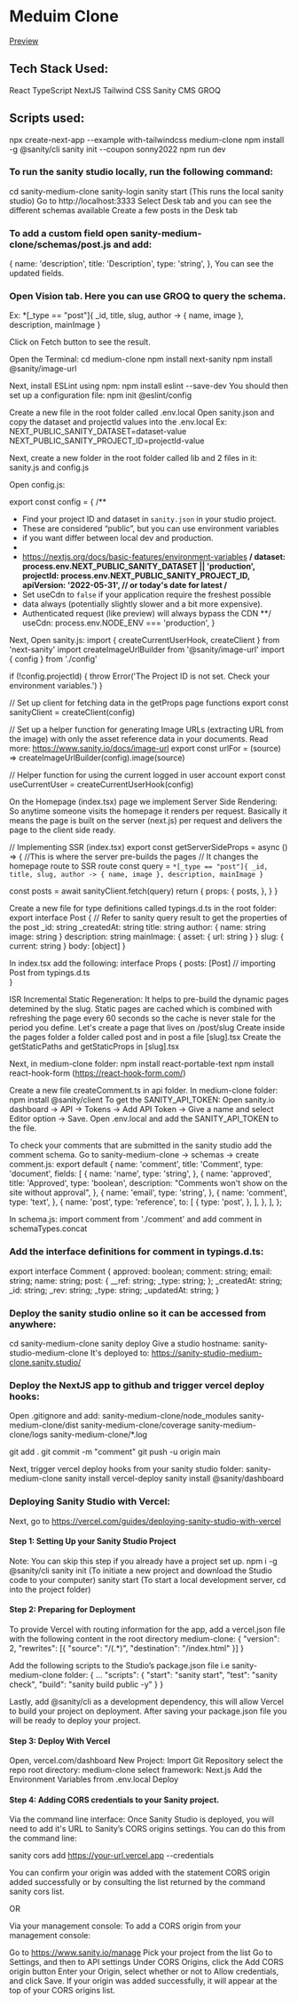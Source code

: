 # Meduim Clone 
[Preview](https://react-nextjs-typescript-tailwindcss-medium-clone.vercel.app/)

## Tech Stack Used:
React
TypeScript
NextJS
Tailwind CSS
Sanity CMS
GROQ

## Scripts used:
npx create-next-app --example with-tailwindcss medium-clone
npm install -g @sanity/cli
sanity init --coupon sonny2022
npm run dev

### To run the sanity studio locally, run the following command:
cd sanity-medium-clone
sanity-login
sanity start (This runs the local sanity studio)
Go to http://localhost:3333
Select Desk tab and you can see the different schemas available
Create a few posts in the Desk tab

### To add a custom field open sanity-medium-clone/schemas/post.js and add:
{
name: 'description',
title: 'Description',
type: 'string',
},
You can see the updated fields.

### Open Vision tab. Here you can use GROQ to query the schema.

Ex: \*[_type == "post"]{
\_id,
title,
slug,
author -> {
name,
image
},
description,
mainImage
}

Click on Fetch button to see the result.

Open the Terminal:
cd medium-clone
npm install next-sanity
npm install @sanity/image-url

Next, install ESLint using npm:
npm install eslint --save-dev
You should then set up a configuration file:
npm init @eslint/config

Create a new file in the root folder called .env.local
Open sanity.json and copy the dataset and projectId values into the .env.local
Ex:
NEXT_PUBLIC_SANITY_DATASET=dataset-value
NEXT_PUBLIC_SANITY_PROJECT_ID=projectId-value

Next, create a new folder in the root folder called lib and 2 files in it:
sanity.js and config.js

Open config.js:

export const config = {
/\*\*

- Find your project ID and dataset in `sanity.json` in your studio project.
- These are considered “public”, but you can use environment variables
- if you want differ between local dev and production.
-
- https://nextjs.org/docs/basic-features/environment-variables
  **/
  dataset: process.env.NEXT_PUBLIC_SANITY_DATASET || 'production',
  projectId: process.env.NEXT_PUBLIC_SANITY_PROJECT_ID,
  apiVersion: '2022-05-31', // or today's date for latest
  /**
- Set useCdn to `false` if your application require the freshest possible
- data always (potentially slightly slower and a bit more expensive).
- Authenticated request (like preview) will always bypass the CDN
  \*\*/
  useCdn: process.env.NODE_ENV === 'production',
  }

Next, Open sanity.js:
import { createCurrentUserHook, createClient } from 'next-sanity'
import createImageUrlBuilder from '@sanity/image-url'
import { config } from './config'

if (!config.projectId) {
throw Error('The Project ID is not set. Check your environment variables.')
}

// Set up client for fetching data in the getProps page functions
export const sanityClient = createClient(config)

// Set up a helper function for generating Image URLs (extracting URL from the image) with only the asset reference data in your documents. Read more: https://www.sanity.io/docs/image-url
export const urlFor = (source) => createImageUrlBuilder(config).image(source)

// Helper function for using the current logged in user account
export const useCurrentUser = createCurrentUserHook(config)

On the Homepage (index.tsx) page we implement Server Side Rendering: So anytime someone visits the homepage it renders per request.
Basically it means the page is built on the server (next.js) per request and delivers the page to the client side ready.

// Implementing SSR (index.tsx)
export const getServerSideProps = async () => {
//This is where the server pre-builds the pages
// It changes the homepage route to SSR route
const query = `*[_type == "post"]{ _id, title, slug, author -> { name, image }, description, mainImage }`

const posts = await sanityClient.fetch(query)
return {
props: {
posts,
},
}
}

Create a new file for type definitions called typings.d.ts in the root folder:
export interface Post {
// Refer to sanity query result to get the properties of the post
\_id: string
\_createdAt: string
title: string
author: {
name: string
image: string
}
description: string
mainImage: { asset: { url: string } }
slug: {
current: string
}
body: [object]
}

In index.tsx add the following:
interface Props {
posts: [Post] // importing Post from typings.d.ts  
}

ISR Incremental Static Regeneration:
It helps to pre-build the dynamic pages detemined by the slug.
Static pages are cached which is combined with refreshing the page every 60 seconds so the cache is never stale for the period you define.
Let's create a page that lives on /post/slug
Create inside the pages folder a folder called post and in post a file [slug].tsx
Create the getStaticPaths and getStaticProps in [slug].tsx

Next, in medium-clone folder:
npm install react-portable-text
npm install react-hook-form (https://react-hook-form.com/)

Create a new file createComment.ts in api folder.
In medium-clone folder: npm install @sanity/client
To get the SANITY_API_TOKEN:
Open sanity.io dashboard -> API -> Tokens -> Add API Token -> Give a name and select Editor option -> Save.
Open .env.local and add the SANITY_API_TOKEN to the file.

To check your comments that are submitted in the sanity studio add the comment schema.
Go to sanity-medium-clone -> schemas -> create comment.js:
export default {
name: 'comment',
title: 'Comment',
type: 'document',
fields: [
{
name: 'name',
type: 'string',
},
{
name: 'approved',
title: 'Approved',
type: 'boolean',
description: "Comments won't show on the site without approval",
},
{
name: 'email',
type: 'string',
},
{
name: 'comment',
type: 'text',
},
{
name: 'post',
type: 'reference',
to: [
{
type: 'post',
},
],
},
],
};

In schema.js:
import comment from './comment' and add comment in schemaTypes.concat

### Add the interface definitions for comment in typings.d.ts:
export interface Comment {
approved: boolean;
comment: string;
email: string;
name: string;
post: {
\_\_ref: string;
\_type: string;
};
\_createdAt: string;
\_id: string;
\_rev: string;
\_type: string;
\_updatedAt: string;
}

### Deploy the sanity studio online so it can be accessed from anywhere:
cd sanity-medium-clone
sanity deploy
Give a studio hostname: sanity-studio-medium-clone
It's deployed to: https://sanity-studio-medium-clone.sanity.studio/

### Deploy the NextJS app to github and trigger vercel deploy hooks:
Open .gitignore and add:
sanity-medium-clone/node_modules
sanity-medium-clone/dist
sanity-medium-clone/coverage
sanity-medium-clone/logs
sanity-medium-clone/\*.log

git add .
git commit -m "comment"
git push -u origin main

Next, trigger vercel deploy hooks from your sanity studio folder: sanity-medium-clone
sanity install vercel-deploy
sanity install @sanity/dashboard

### Deploying Sanity Studio with Vercel:
Next, go to https://vercel.com/guides/deploying-sanity-studio-with-vercel

#### Step 1: Setting Up your Sanity Studio Project
Note: You can skip this step if you already have a project set up.
npm i -g @sanity/cli
sanity init (To initiate a new project and download the Studio code to your computer)
sanity start (To start a local development server, cd into the project folder)

#### Step 2: Preparing for Deployment
To provide Vercel with routing information for the app, add a vercel.json file with the following content in the root directory medium-clone:
{
"version": 2,
"rewrites": [{ "source": "/(.*)", "destination": "/index.html" }]
}

Add the following scripts to the Studio’s package.json file i.e sanity-medium-clone folder:
{
...
"scripts": {
"start": "sanity start",
"test": "sanity check",
"build": "sanity build public -y"
}
}

Lastly, add @sanity/cli as a development dependency, this will allow Vercel to build your project on deployment.
After saving your package.json file you will be ready to deploy your project.

#### Step 3: Deploy With Vercel
Open, vercel.com/dashboard
New Project: 
Import Git Repository
select the repo root directory: medium-clone
select framework: Next.js
Add the Environment Variables frrom .env.local
Deploy

#### Step 4: Adding CORS credentials to your Sanity project.
Via the command line interface:
Once Sanity Studio is deployed, you will need to add it's URL to Sanity’s CORS origins settings. You can do this from the command line:

sanity cors add https://your-url.vercel.app --credentials

You can confirm your origin was added with the statement CORS origin added successfully or by consulting the list returned by the command sanity cors list.

OR

Via your management console:
To add a CORS origin from your management console:

Go to https://www.sanity.io/manage
Pick your project from the list
Go to Settings, and then to API settings
Under CORS Origins, click the Add CORS origin button
Enter your Origin, select whether or not to Allow credentials, and click Save. If your origin was added successfully, it will appear at the top of your CORS origins list.
